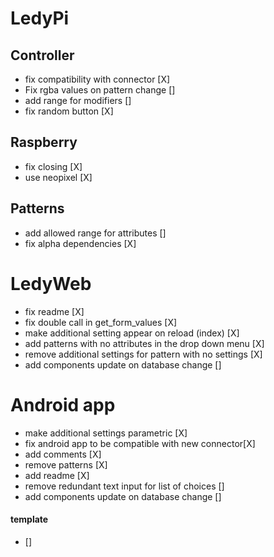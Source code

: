 # LedyPi

## Controller
- fix compatibility with connector [X]
- Fix rgba values on pattern change []
- add range for modifiers []
- fix random button [X]

## Raspberry
- fix closing [X]
- use neopixel [X]

## Patterns
- add allowed range for attributes []
- fix alpha dependencies [X]

# LedyWeb
- fix readme [X]
- fix double call in get_form_values [X]
- make additional setting appear on reload (index) [X]
- add patterns with no attributes in the drop down menu [X]
- remove additional settings for pattern with no settings [X]
- add components update on database change []


# Android app
- make additional settings parametric [X]
- fix android app to be compatible with new connector[X]
- add comments [X]
- remove patterns [X]
- add readme [X]
- remove redundant text input for list of choices []
- add components update on database change []

#### template
- []
